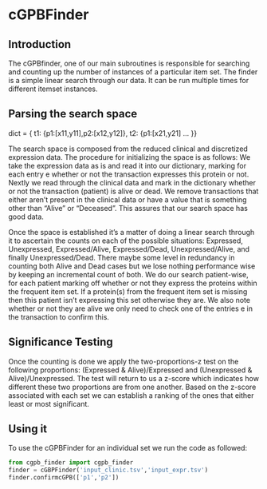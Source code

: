<h1>cGPBFinder</h1>
<h2>Introduction</h2>
<p>The cGPBfinder, one of our main subroutines is responsible for searching and counting up the number of instances of a particular item set. The finder is a simple linear search through our data. It can be run multiple times for different itemset instances. </p> 
<h2>Parsing the search space</h2>

<p>dict = { t1: {p1:[x11,y11],p2:[x12,y12]}, t2: {p1:[x21,y21] ... }}</p>

<p>The search space is composed from the reduced clinical and discretized expression data. The procedure for initializing the space is as follows: We take the expression data as is and read it into our dictionary, marking for each entry e whether or not the transaction expresses this protein or not. Nextly we read through the clinical data and mark in the dictionary whether or not the transaction (patient) is alive or dead. We remove transactions that either aren’t present in the clinical data or have a value that is something other than “Alive” or “Deceased”. This assures that our search space has good data.</p>

<p>Once the space is established it’s a matter of doing a linear search through it to ascertain the counts on each of the possible situations: Expressed, Unexpressed, Expressed/Alive, Expressed/Dead, Unexpressed/Alive, and finally Unexpressed/Dead. There maybe some level in redundancy in counting both Alive and Dead cases but we lose nothing performance wise by keeping an incremental count of both. We do our search patient-wise, for each patient marking off whether or not they express the proteins within the frequent item set. If a protein(s) from the frequent item set is missing then this patient isn’t expressing this set otherwise they are. We also note whether or not they are alive we only need to check one of the entries e in the transaction to confirm this.</p>

<h2>Significance Testing</h2>
<p>Once the counting is done we apply the two-proportions-z test on the following proportions: (Expressed & Alive)/Expressed and (Unexpressed & Alive)/Unexpressed. The test will return to us a z-score which indicates how different these two proportions are from one another.
Based on the z-score associated with each set we can establish a ranking of the ones that either least or most significant. 

<h2>Using it</h2>
<p>To use the cGPBFinder for an individual set we run the code as followed:</p>

```python
from cgpb_finder import cgpb_finder
finder = cGBPFinder('input_clinic.tsv','input_expr.tsv')
finder.confirmcGPB(['p1','p2'])
```
